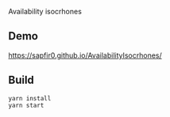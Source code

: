 Availability isocrhones

## Demo

https://sapfir0.github.io/AvailabilityIsocrhones/

## Build

    yarn install
    yarn start